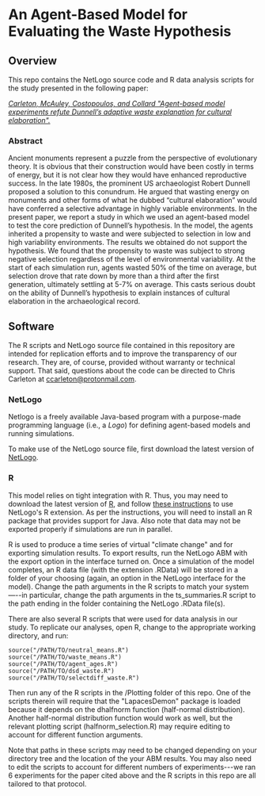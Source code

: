 # An Agent-Based Model for Evaluating the Waste Hypothesis
## Overview
This repo contains the NetLogo source code and R data analysis scripts for the study presented in the following paper:

[*Carleton, McAuley, Costopoulos, and Collard "Agent-based model experiments refute Dunnell’s adaptive waste explanation for cultural elaboration".*](https://osf.io/preprints/socarxiv/2h36u/)

### Abstract
Ancient monuments represent a puzzle from the perspective of evolutionary theory. It is obvious that their construction would have been costly in terms of energy, but it is not clear how they would have enhanced reproductive success. In the late 1980s, the prominent US archaeologist Robert Dunnell proposed a solution to this conundrum. He argued that wasting energy on monuments and other forms of what he dubbed “cultural elaboration” would have conferred a selective advantage in highly variable environments. In the present paper, we report a study in which we used an agent-based model to test the core prediction of Dunnell’s hypothesis. In the model, the agents inherited a propensity to waste and were subjected to selection in low and high variability environments. The results we obtained do not support the hypothesis. We found that the propensity to waste was subject to strong negative selection regardless of the level of environmental variability. At the start of each simulation run, agents wasted 50% of the time on average, but selection drove that rate down by more than a third after the first generation, ultimately settling at 5-7% on average. This casts serious doubt on the ability of Dunnell’s hypothesis to explain instances of cultural elaboration in the archaeological record.

## Software
The R scripts and NetLogo source file contained in this repository are intended for replication efforts and to improve the transparency of our research. They are, of course, provided without warranty or technical support. That said, questions about the code can be directed to Chris Carleton at ccarleton@protonmail.com.

### NetLogo
Netlogo is a freely available Java-based program with a purpose-made programming language (i.e., a *Logo*) for defining agent-based models and running simulations.

To make use of the NetLogo source file, first download the latest version of [NetLogo](https://ccl.northwestern.edu/netlogo/download.shtml).

### R
This model relies on tight integration with R. Thus, you may need to download the latest version of [R](https://www.r-project.org/), and follow [these instructions](https://ccl.northwestern.edu/netlogo/docs/r.html) to use NetLogo's R extension. As per the instructions, you will need to install an R package that provides support for Java. Also note that data may not be exported properly if simulations are run in parallel.

R is used to produce a time series of virtual "climate change" and for exporting simulation results. To export results, run the NetLogo ABM with the export option in the interface turned on. Once a simulation of the model completes, an R data file (with the extension .RData) will be stored in a folder of your choosing (again, an option in the NetLogo interface for the model). Change the path arguments in the R scripts to match your system—--in particular, change the path arguments in the ts_summaries.R script to the path ending in the folder containing the NetLogo .RData file(s).

There are also several R scripts that were used for data analysis in our study. To replicate our analyses, open R, change to the appropriate working directory, and run:

```
source("/PATH/TO/neutral_means.R")
source("/PATH/TO/waste_means.R")
source("/PATH/TO/agent_ages.R")
source("/PATH/TO/dsd_waste.R")
source("/PATH/TO/selectdiff_waste.R")
```

Then run any of the R scripts in the /Plotting folder of this repo. One of the scripts therein will require that the "LapacesDemon" package is loaded because it depends on the dhalfnorm function (half-normal distribution). Another half-normal distribution function would work as well, but the relevant plotting script (halfnorm_selection.R) may require editing to account for different function arguments.

Note that paths in these scripts may need to be changed depending on your directory tree and the location of the your ABM results. You may also need to edit the scripts to account for different numbers of experiments---we ran 6 experiments for the paper cited above and the R scripts in this repo are all tailored to that protocol.
